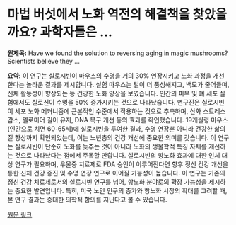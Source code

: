 # 마법 버섯에서 노화 역전의 해결책을 찾았을까요? 과학자들은 …

**원제목:** Have we found the solution to reversing aging in magic mushrooms? Scientists believe they ...

**요약:** 이 연구는 실로시빈이 마우스의 수명을 거의 30% 연장시키고 노화 과정을 개선한다는 놀라운 결과를 제시합니다.  실험 마우스는 털이 더 풍성해지고, 백모가 줄어들며, 신체 활동성이 향상되는 등 건강한 노화 양상을 보였습니다.  인간의 피부 및 폐 세포 실험에서도 실로신이 수명을 50% 증가시키는 것으로 나타났습니다.  연구진은 실로시빈이 세포 노화 메커니즘에 근본적인 수준에서 작용하는 것으로 추측하며, 산화 스트레스 감소, 텔로미어 길이 유지, DNA 복구 개선 등의 효과를 확인했습니다. 19개월령 마우스(인간으로 치면 60-65세)에 실로시빈을 투여한 결과,  수명 연장뿐 아니라 건강한 삶의 질 향상까지 확인되었는데, 이는 노년층의 건강 개선에 중요한 의미를 갖습니다.  이 연구는 실로시빈이 단순히 노화를 늦추는 것이 아니라 노화의 생물학적 특징 자체를 개선하는 것으로 나타났다는 점에서 주목할 만합니다.  실로시빈의 항노화 효과에 대한 인체 대상 연구가 필요하며,  우울증 치료제로 FDA 승인이 이루어진다면 향후 정신 건강 개선을 통한 신체 건강 증진 및 수명 연장 연구로 이어질 가능성이 높습니다.  이 연구는 기존의 정신 건강 치료제로서의 실로시빈 연구를 넘어,  항노화 분야로의 확장 가능성을 제시하는 중요한 발견입니다.  특히, 미국 노인 인구의 증가와 항노화 시장의 확대를 고려할 때,  본 연구 결과는  중대한 의학적 함의를 지닌다고 볼 수 있습니다.

[원문 링크](https://m.economictimes.com/news/international/us/have-we-found-the-solution-to-reversing-aging-in-magic-mushrooms-scientists-believe-theyre-closer-than-ever/articleshow/122848023.cms)
